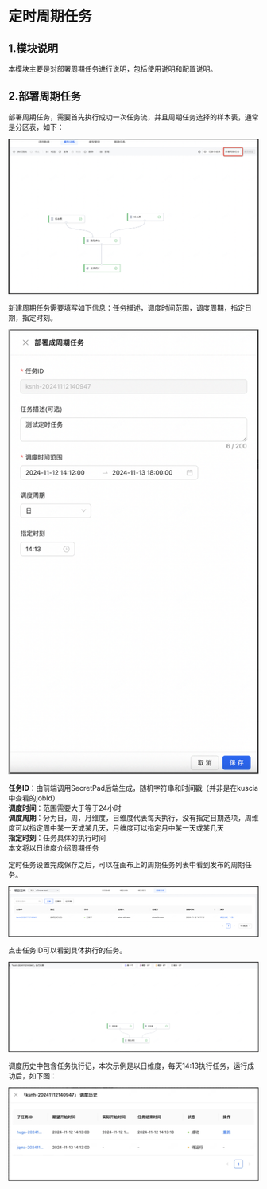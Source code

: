 # 定时周期任务

## 1.模块说明

本模块主要是对部署周期任务进行说明，包括使用说明和配置说明。

## 2.部署周期任务

部署周期任务，需要首先执行成功一次任务流，并且周期任务选择的样本表，通常是分区表，如下：

![Timecycle1](../../imgs/timecycle1.png)

新建周期任务需要填写如下信息：任务描述，调度时间范围，调度周期，指定日期，指定时刻。

![Timecycle2](../../imgs/timecycle2.png)

**任务ID**：由前端调用SecretPad后端生成，随机字符串和时间戳（并非是在kuscia中查看的jobId）  
**调度时间**：范围需要大于等于24小时  
**调度周期**：分为日，周，月维度，日维度代表每天执行，没有指定日期选项，周维度可以指定周中某一天或某几天，月维度可以指定月中某一天或某几天  
**指定时刻**：任务具体的执行时间  
本文将以日维度介绍周期任务

定时任务设置完成保存之后，可以在画布上的周期任务列表中看到发布的周期任务。

![Timecycle3](../../imgs/timecycle3.png)

点击任务ID可以看到具体执行的任务。

![Timecycle4](../../imgs/timecycle4.png)

调度历史中包含任务执行记，本次示例是以日维度，每天14:13执行任务，运行成功后，如下图：

![Timecycle5](../../imgs/timecycle5.png)